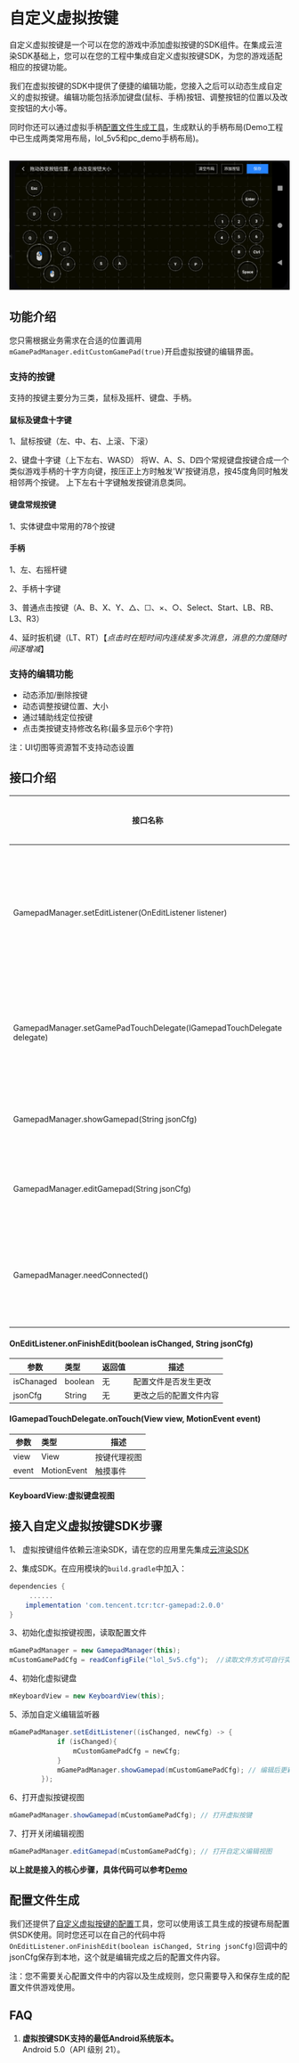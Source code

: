 # 自定义虚拟按键


自定义虚拟按键是一个可以在您的游戏中添加虚拟按键的SDK组件。在集成云渲染SDK基础上，您可以在您的工程中集成自定义虚拟按键SDK，为您的游戏适配相应的按键功能。

我们在虚拟按键的SDK中提供了便捷的编辑功能，您接入之后可以动态生成自定义的虚拟按键。编辑功能包括添加键盘(鼠标、手柄)按钮、调整按钮的位置以及改变按钮的大小等。

同时你还可以通过虚拟手柄[配置文件生成工具](../Tools/vktool-release.apk)，生成默认的手柄布局(Demo工程中已生成两类常用布局，lol_5v5和pc_demo手柄布局)。

<br>
<img src="images/自定义虚拟按键展示.png">
<br>

## 功能介绍

您只需根据业务需求在合适的位置调用`mGamePadManager.editCustomGamePad(true)`开启虚拟按键的编辑界面。

### 支持的按键

支持的按键主要分为三类，鼠标及摇杆、键盘、手柄。

#### 鼠标及键盘十字键

1、鼠标按键（左、中、右、上滚、下滚）

2、键盘十字键（上下左右、WASD）
    将W、A、S、D四个常规键盘按键合成一个类似游戏手柄的十字方向键，按压正上方时触发'W'按键消息，按45度角同时触发相邻两个按键。
    上下左右十字键触发按键消息类同。

#### 键盘常规按键

1、实体键盘中常用的78个按键

#### 手柄

1、左、右摇杆键 

2、手柄十字键

3、普通点击按键（A、B、X、Y、△、☐、×、○、Select、Start、LB、RB、L3、R3）

4、延时扳机键（LT、RT）【*点击时在短时间内连续发多次消息，消息的力度随时间逐增减*】

### 支持的编辑功能

- 动态添加/删除按键
- 动态调整按键位置、大小
- 通过辅助线定位按键
- 点击类按键支持修改名称(最多显示6个字符)

注：UI切图等资源暂不支持动态设置

## 接口介绍

| 接口名称                                                     | 接口描述                 |
| ------------------------------------------------------------ | ------------------------ |
| GamepadManager.setEditListener(OnEditListener listener)      | 设置虚拟按键编辑事件监听 |
| GamepadManager.setGamePadTouchDelegate(IGamepadTouchDelegate delegate) | 设置触摸事件的代理 |
| GamepadManager.showGamepad(String jsonCfg)                   | 显示虚拟手柄             |
| GamepadManager.editGamepad(String jsonCfg)                   | 编辑虚拟手柄             |
| GamepadManager.needConnected()                               | 判断是否为手柄按键       |

#### OnEditListener.onFinishEdit(boolean isChanged, String jsonCfg)

| 参数       | 类型    | 返回值 | 描述                   |
| ---------- | :------ | :----- | ---------------------- |
| isChanaged | boolean | 无     | 配置文件是否发生更改   |
| jsonCfg    | String  | 无     | 更改之后的配置文件内容 |

#### IGamepadTouchDelegate.onTouch(View view, MotionEvent event)

| 参数  | 类型        | 描述         |
| ----- | :---------- | ------------ |
| view  | View        | 按键代理视图 |
| event | MotionEvent | 触摸事件     |
#### KeyboardView:虚拟键盘视图

## 接入自定义虚拟按键SDK步骤

1、 虚拟按键组件依赖云渲染SDK，请在您的应用里先集成[云渲染SDK](入门指南.md)

2、集成SDK。在应用模块的`build.gradle`中加入：

```groovy
dependencies {
	 ......
    implementation 'com.tencent.tcr:tcr-gamepad:2.0.0'
}
```

3、初始化虚拟按键视图，读取配置文件

``` java
mGamePadManager = new GamepadManager(this);
mCustomGamePadCfg = readConfigFile("lol_5v5.cfg");  //读取文件方式可自行实现
```

4、初始化虚拟键盘

```java
mKeyboardView = new KeyboardView(this);

```
5、添加自定义编辑监听器

```java
mGamePadManager.setEditListener((isChanged, newCfg) -> {
            if (isChanged){
                mCustomGamePadCfg = newCfg;
            }
            mGamePadManager.showGamepad(mCustomGamePadCfg); // 编辑后更新新的按键视图
        });
```

6、打开虚拟按键视图

```java
mGamePadManager.showGamepad(mCustomGamePadCfg); // 打开虚拟按键
```
7、打开关闭编辑视图

```java
mGamePadManager.editGamepad(mCustomGamePadCfg); // 打开自定义编辑视图
```

**以上就是接入的核心步骤，具体代码可以参考[Demo](../Demo)**



## 配置文件生成

我们还提供了[自定义虚拟按键的配置](../Tools/vktool-release.apk)工具，您可以使用该工具生成的按键布局配置供SDK使用。同时您还可以在自己的代码中将`OnEditListener.onFinishEdit(boolean isChanged, String jsonCfg)`回调中的jsonCfg保存到本地，这个就是编辑完成之后的配置文件内容。

注：您不需要关心配置文件中的内容以及生成规则，您只需要导入和保存生成的配置文件供游戏使用。

## FAQ
1. **虚拟按键SDK支持的最低Android系统版本。**  
Android 5.0（API 级别 21）。

